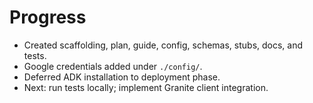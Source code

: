 # Progress

- Created scaffolding, plan, guide, config, schemas, stubs, docs, and tests.
- Google credentials added under `./config/`.
- Deferred ADK installation to deployment phase.
- Next: run tests locally; implement Granite client integration. 